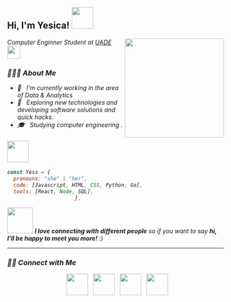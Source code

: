 <h2> Hi, I'm Yesica! <img src="https://media.giphy.com/media/mGcNjsfWAjY5AEZNw6/giphy.gif" width="50"></h2>
<img align='right' src="https://media.giphy.com/media/ieyl9zmCjO4b4t6qoY/giphy.gif" width="230">
<p><em>Computer Enginner Student at <a href="http://www.unb.br">UADE</a><img src="https://media.giphy.com/media/fYSnHlufseco8Fh93Z/giphy.gif" width="30">

<h3> 👨🏻‍💻 About Me </h3>

- 🔭 &nbsp; I’m currently working in the area of Data & Analytics
- 🤔 &nbsp; Exploring new technologies and developing software solutions and quick hacks.
- 🎓 &nbsp; Studying computer engineering .

  
### <img src="https://media.giphy.com/media/VgCDAzcKvsR6OM0uWg/giphy.gif" width="50"> 

```javascript
const Yess = {
  pronouns: "she" | "her",
  code: [Javascript, HTML, CSS, Python, Go],
  tools: [React, Node, SQL],
                      },

```

<img src="https://media.giphy.com/media/LnQjpWaON8nhr21vNW/giphy.gif" width="60"> <em><b>I love connecting with different people</b> so if you want to say <b>hi, I'll be happy to meet you more!</b> :)</em>

---
<h3> 🤝🏻 Connect with Me </h3>

<p align="center">
&nbsp; <a href="https://twitter.com/YesiiQuispe" target="_blank" rel="noopener noreferrer"><img src="https://img.icons8.com/plasticine/100/000000/twitter.png" width="50" /></a>  
&nbsp; <a href="https://www.instagram.com/yessdev/" target="_blank" rel="noopener noreferrer"><img src="https://img.icons8.com/plasticine/100/000000/instagram-new.png" width="50" /></a>  
&nbsp; <a href="https://www.linkedin.com/in/yesica-quispe-16b434193/" target="_blank" rel="noopener noreferrer"><img src="https://img.icons8.com/plasticine/100/000000/linkedin.png" width="50" /></a>
&nbsp; <a href="yesquispe21@gmail.com" target="_blank" rel="noopener noreferrer"><img src="https://img.icons8.com/plasticine/100/000000/gmail.png"  width="50" /></a>
</p>

